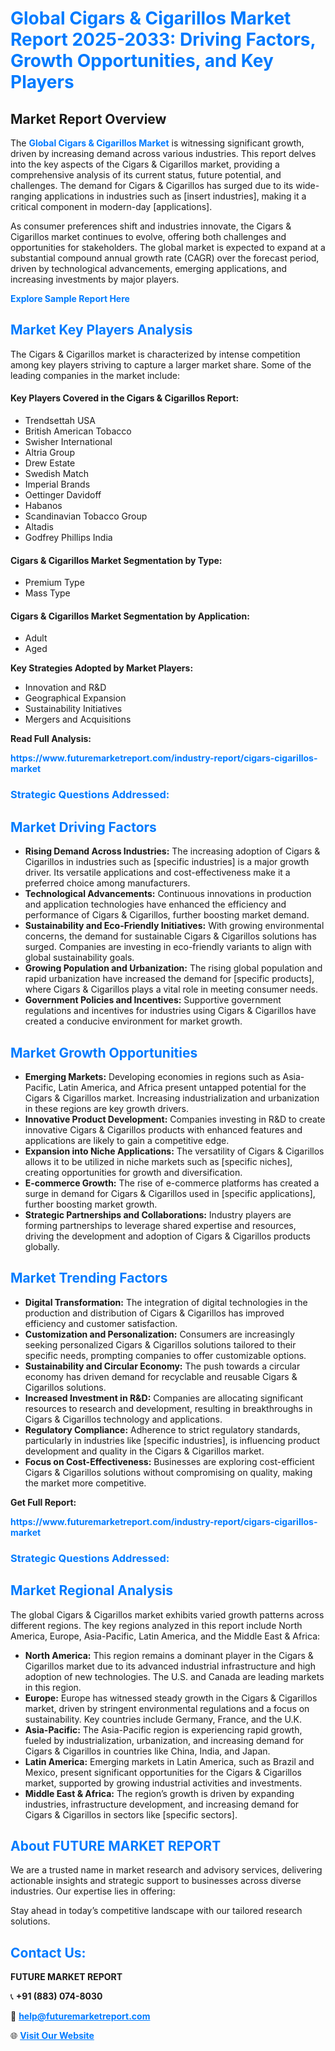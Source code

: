 <h1 style="color: #007BFF;">Global Cigars & Cigarillos Market Report 2025-2033: Driving Factors, Growth Opportunities, and Key Players</h1>

<section id="overview">
<h2>Market Report Overview</h2>
<p>The <a href="https://www.futuremarketreport.com/industry-report/cigars-cigarillos-market" style="color: #007BFF; text-decoration: none;"><strong>Global Cigars & Cigarillos Market</strong></a> is witnessing significant growth, driven by increasing demand across various industries. This report delves into the key aspects of the Cigars & Cigarillos market, providing a comprehensive analysis of its current status, future potential, and challenges. The demand for Cigars & Cigarillos has surged due to its wide-ranging applications in industries such as [insert industries], making it a critical component in modern-day [applications].</p>
<p>As consumer preferences shift and industries innovate, the Cigars & Cigarillos market continues to evolve, offering both challenges and opportunities for stakeholders. The global market is expected to expand at a substantial compound annual growth rate (CAGR) over the forecast period, driven by technological advancements, emerging applications, and increasing investments by major players.</p>
</section>

<section id="overview">
<p><a href="https://www.futuremarketreport.com/request-sample/reportId=47044" style="color: #007BFF; text-decoration: none;"><strong>Explore Sample Report Here</strong></a></p>
</section>

<section id="key-players">
<h2 style="color: #007BFF;">Market Key Players Analysis</h2>
<p>The Cigars & Cigarillos market is characterized by intense competition among key players striving to capture a larger market share. Some of the leading companies in the market include:</p>
<h4>Key Players Covered in the Cigars & Cigarillos Report:</h4>
<ul><li>Trendsettah USA</li><li>British American Tobacco</li><li>Swisher International</li><li>Altria Group</li><li>Drew Estate</li><li>Swedish Match</li><li>Imperial Brands</li><li>Oettinger Davidoff</li><li>Habanos</li><li>Scandinavian Tobacco Group</li><li>Altadis</li><li>Godfrey Phillips India</li></ul>
<h4>Cigars & Cigarillos Market Segmentation by Type:</h4>
<ul><li>Premium Type</li><li>Mass Type</li></ul>

<h4>Cigars & Cigarillos Market Segmentation by Application:</h4>
<ul><li>Adult</li><li>Aged</li></ul>
<p><strong>Key Strategies Adopted by Market Players:</strong></p>
<ul>
<li>Innovation and R&D</li>
<li>Geographical Expansion</li>
<li>Sustainability Initiatives</li>
<li>Mergers and Acquisitions</li>
</ul>
</section>

<section>
<p><strong>Read Full Analysis: </strong></p><a href="https://www.futuremarketreport.com/industry-report/cigars-cigarillos-market" style="color: #007BFF; text-decoration: none;"><strong>https://www.futuremarketreport.com/industry-report/cigars-cigarillos-market</strong></a>
<h3 style="color: #007BFF;">Strategic Questions Addressed:</h3>
</section>

<section id="driving-factors">
<h2 style="color: #007BFF;">Market Driving Factors</h2>
<ul>
<li><strong>Rising Demand Across Industries:</strong> The increasing adoption of Cigars & Cigarillos in industries such as [specific industries] is a major growth driver. Its versatile applications and cost-effectiveness make it a preferred choice among manufacturers.</li>
<li><strong>Technological Advancements:</strong> Continuous innovations in production and application technologies have enhanced the efficiency and performance of Cigars & Cigarillos, further boosting market demand.</li>
<li><strong>Sustainability and Eco-Friendly Initiatives:</strong> With growing environmental concerns, the demand for sustainable Cigars & Cigarillos solutions has surged. Companies are investing in eco-friendly variants to align with global sustainability goals.</li>
<li><strong>Growing Population and Urbanization:</strong> The rising global population and rapid urbanization have increased the demand for [specific products], where Cigars & Cigarillos plays a vital role in meeting consumer needs.</li>
<li><strong>Government Policies and Incentives:</strong> Supportive government regulations and incentives for industries using Cigars & Cigarillos have created a conducive environment for market growth.</li>
</ul>
</section>

<section id="growth-opportunities">
<h2 style="color: #007BFF;">Market Growth Opportunities</h2>
<ul>
<li><strong>Emerging Markets:</strong> Developing economies in regions such as Asia-Pacific, Latin America, and Africa present untapped potential for the Cigars & Cigarillos market. Increasing industrialization and urbanization in these regions are key growth drivers.</li>
<li><strong>Innovative Product Development:</strong> Companies investing in R&D to create innovative Cigars & Cigarillos products with enhanced features and applications are likely to gain a competitive edge.</li>
<li><strong>Expansion into Niche Applications:</strong> The versatility of Cigars & Cigarillos allows it to be utilized in niche markets such as [specific niches], creating opportunities for growth and diversification.</li>
<li><strong>E-commerce Growth:</strong> The rise of e-commerce platforms has created a surge in demand for Cigars & Cigarillos used in [specific applications], further boosting market growth.</li>
<li><strong>Strategic Partnerships and Collaborations:</strong> Industry players are forming partnerships to leverage shared expertise and resources, driving the development and adoption of Cigars & Cigarillos products globally.</li>
</ul>
</section>

<section id="trending-factors">
<h2 style="color: #007BFF;">Market Trending Factors</h2>
<ul>
<li><strong>Digital Transformation:</strong> The integration of digital technologies in the production and distribution of Cigars & Cigarillos has improved efficiency and customer satisfaction.</li>
<li><strong>Customization and Personalization:</strong> Consumers are increasingly seeking personalized Cigars & Cigarillos solutions tailored to their specific needs, prompting companies to offer customizable options.</li>
<li><strong>Sustainability and Circular Economy:</strong> The push towards a circular economy has driven demand for recyclable and reusable Cigars & Cigarillos solutions.</li>
<li><strong>Increased Investment in R&D:</strong> Companies are allocating significant resources to research and development, resulting in breakthroughs in Cigars & Cigarillos technology and applications.</li>
<li><strong>Regulatory Compliance:</strong> Adherence to strict regulatory standards, particularly in industries like [specific industries], is influencing product development and quality in the Cigars & Cigarillos market.</li>
<li><strong>Focus on Cost-Effectiveness:</strong> Businesses are exploring cost-efficient Cigars & Cigarillos solutions without compromising on quality, making the market more competitive.</li>
</ul>
</section>

<section>
<p><strong>Get Full Report: </strong></p><a href="https://www.futuremarketreport.com/industry-report/cigars-cigarillos-market" style="color: #007BFF; text-decoration: none;"><strong>https://www.futuremarketreport.com/industry-report/cigars-cigarillos-market</strong></a>
<h3 style="color: #007BFF;">Strategic Questions Addressed:</h3>
</section>


<section id="regional-analysis">
<h2 style="color: #007BFF;">Market Regional Analysis</h2>
<p>The global Cigars & Cigarillos market exhibits varied growth patterns across different regions. The key regions analyzed in this report include North America, Europe, Asia-Pacific, Latin America, and the Middle East & Africa:</p>
<ul>
<li><strong>North America:</strong> This region remains a dominant player in the Cigars & Cigarillos market due to its advanced industrial infrastructure and high adoption of new technologies. The U.S. and Canada are leading markets in this region.</li>
<li><strong>Europe:</strong> Europe has witnessed steady growth in the Cigars & Cigarillos market, driven by stringent environmental regulations and a focus on sustainability. Key countries include Germany, France, and the U.K.</li>
<li><strong>Asia-Pacific:</strong> The Asia-Pacific region is experiencing rapid growth, fueled by industrialization, urbanization, and increasing demand for Cigars & Cigarillos in countries like China, India, and Japan.</li>
<li><strong>Latin America:</strong> Emerging markets in Latin America, such as Brazil and Mexico, present significant opportunities for the Cigars & Cigarillos market, supported by growing industrial activities and investments.</li>
<li><strong>Middle East & Africa:</strong> The region’s growth is driven by expanding industries, infrastructure development, and increasing demand for Cigars & Cigarillos in sectors like [specific sectors].</li>
</ul>
</section>

<footer>
<h2 style="color: #007BFF;">About FUTURE MARKET REPORT</h2>
<p>We are a trusted name in market research and advisory services, delivering actionable insights and strategic support to businesses across diverse industries. Our expertise lies in offering:</p>

<p>Stay ahead in today’s competitive landscape with our tailored research solutions.</p>

<h2 style="color: #007BFF;">Contact Us:</h2>
<p><strong>FUTURE MARKET REPORT</strong></p>
<p>📞 <strong>+91 (883) 074-8030</strong></p>
<p>📧 <strong><a href="mailto:help@futuremarketreport.com" style="color: #007BFF;">help@futuremarketreport.com</a></strong></p>
<p>🌐 <strong><a href="https://www.futuremarketreport.com/" style="color: #007BFF;">Visit Our Website</a></strong></p>
</footer>
